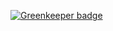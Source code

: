 

[![Greenkeeper badge](https://badges.greenkeeper.io/automaid/google-firebase-service.svg)](https://greenkeeper.io/)